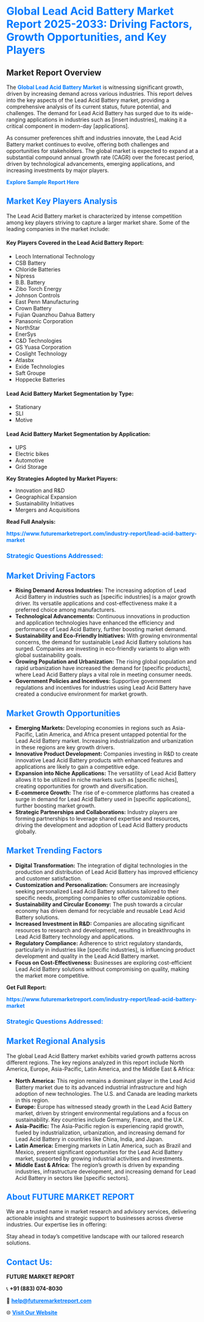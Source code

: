 <h1 style="color: #007BFF;">Global Lead Acid Battery Market Report 2025-2033: Driving Factors, Growth Opportunities, and Key Players</h1>

<section id="overview">
<h2>Market Report Overview</h2>
<p>The <a href="https://www.futuremarketreport.com/industry-report/lead-acid-battery-market" style="color: #007BFF; text-decoration: none;"><strong>Global Lead Acid Battery Market</strong></a> is witnessing significant growth, driven by increasing demand across various industries. This report delves into the key aspects of the Lead Acid Battery market, providing a comprehensive analysis of its current status, future potential, and challenges. The demand for Lead Acid Battery has surged due to its wide-ranging applications in industries such as [insert industries], making it a critical component in modern-day [applications].</p>
<p>As consumer preferences shift and industries innovate, the Lead Acid Battery market continues to evolve, offering both challenges and opportunities for stakeholders. The global market is expected to expand at a substantial compound annual growth rate (CAGR) over the forecast period, driven by technological advancements, emerging applications, and increasing investments by major players.</p>
</section>

<section id="overview">
<p><a href="https://www.futuremarketreport.com/request-sample/reportId=63545" style="color: #007BFF; text-decoration: none;"><strong>Explore Sample Report Here</strong></a></p>
</section>

<section id="key-players">
<h2 style="color: #007BFF;">Market Key Players Analysis</h2>
<p>The Lead Acid Battery market is characterized by intense competition among key players striving to capture a larger market share. Some of the leading companies in the market include:</p>
<h4>Key Players Covered in the Lead Acid Battery Report:</h4>
<ul><li>Leoch International Technology</li><li>CSB Battery</li><li>Chloride Batteries</li><li>Nipress</li><li>B.B. Battery</li><li>Zibo Torch Energy</li><li>Johnson Controls</li><li>East Penn Manufacturing</li><li>Crown Battery</li><li>Fujian Quanzhou Dahua Battery</li><li>Panasonic Corporation</li><li>NorthStar</li><li>EnerSys</li><li>C&amp;D Technologies</li><li>GS Yuasa Corporation</li><li>Coslight Technology</li><li>Atlasbx</li><li>Exide Technologies</li><li>Saft Groupe</li><li>Hoppecke Batteries</li></ul>
<h4>Lead Acid Battery Market Segmentation by Type:</h4>
<ul><li>Stationary</li><li>SLI</li><li>Motive</li></ul>

<h4>Lead Acid Battery Market Segmentation by Application:</h4>
<ul><li>UPS</li><li>Electric bikes</li><li>Automotive</li><li>Grid Storage</li></ul>
<p><strong>Key Strategies Adopted by Market Players:</strong></p>
<ul>
<li>Innovation and R&D</li>
<li>Geographical Expansion</li>
<li>Sustainability Initiatives</li>
<li>Mergers and Acquisitions</li>
</ul>
</section>

<section>
<p><strong>Read Full Analysis: </strong></p><a href="https://www.futuremarketreport.com/industry-report/lead-acid-battery-market" style="color: #007BFF; text-decoration: none;"><strong>https://www.futuremarketreport.com/industry-report/lead-acid-battery-market</strong></a>
<h3 style="color: #007BFF;">Strategic Questions Addressed:</h3>
</section>

<section id="driving-factors">
<h2 style="color: #007BFF;">Market Driving Factors</h2>
<ul>
<li><strong>Rising Demand Across Industries:</strong> The increasing adoption of Lead Acid Battery in industries such as [specific industries] is a major growth driver. Its versatile applications and cost-effectiveness make it a preferred choice among manufacturers.</li>
<li><strong>Technological Advancements:</strong> Continuous innovations in production and application technologies have enhanced the efficiency and performance of Lead Acid Battery, further boosting market demand.</li>
<li><strong>Sustainability and Eco-Friendly Initiatives:</strong> With growing environmental concerns, the demand for sustainable Lead Acid Battery solutions has surged. Companies are investing in eco-friendly variants to align with global sustainability goals.</li>
<li><strong>Growing Population and Urbanization:</strong> The rising global population and rapid urbanization have increased the demand for [specific products], where Lead Acid Battery plays a vital role in meeting consumer needs.</li>
<li><strong>Government Policies and Incentives:</strong> Supportive government regulations and incentives for industries using Lead Acid Battery have created a conducive environment for market growth.</li>
</ul>
</section>

<section id="growth-opportunities">
<h2 style="color: #007BFF;">Market Growth Opportunities</h2>
<ul>
<li><strong>Emerging Markets:</strong> Developing economies in regions such as Asia-Pacific, Latin America, and Africa present untapped potential for the Lead Acid Battery market. Increasing industrialization and urbanization in these regions are key growth drivers.</li>
<li><strong>Innovative Product Development:</strong> Companies investing in R&D to create innovative Lead Acid Battery products with enhanced features and applications are likely to gain a competitive edge.</li>
<li><strong>Expansion into Niche Applications:</strong> The versatility of Lead Acid Battery allows it to be utilized in niche markets such as [specific niches], creating opportunities for growth and diversification.</li>
<li><strong>E-commerce Growth:</strong> The rise of e-commerce platforms has created a surge in demand for Lead Acid Battery used in [specific applications], further boosting market growth.</li>
<li><strong>Strategic Partnerships and Collaborations:</strong> Industry players are forming partnerships to leverage shared expertise and resources, driving the development and adoption of Lead Acid Battery products globally.</li>
</ul>
</section>

<section id="trending-factors">
<h2 style="color: #007BFF;">Market Trending Factors</h2>
<ul>
<li><strong>Digital Transformation:</strong> The integration of digital technologies in the production and distribution of Lead Acid Battery has improved efficiency and customer satisfaction.</li>
<li><strong>Customization and Personalization:</strong> Consumers are increasingly seeking personalized Lead Acid Battery solutions tailored to their specific needs, prompting companies to offer customizable options.</li>
<li><strong>Sustainability and Circular Economy:</strong> The push towards a circular economy has driven demand for recyclable and reusable Lead Acid Battery solutions.</li>
<li><strong>Increased Investment in R&D:</strong> Companies are allocating significant resources to research and development, resulting in breakthroughs in Lead Acid Battery technology and applications.</li>
<li><strong>Regulatory Compliance:</strong> Adherence to strict regulatory standards, particularly in industries like [specific industries], is influencing product development and quality in the Lead Acid Battery market.</li>
<li><strong>Focus on Cost-Effectiveness:</strong> Businesses are exploring cost-efficient Lead Acid Battery solutions without compromising on quality, making the market more competitive.</li>
</ul>
</section>

<section>
<p><strong>Get Full Report: </strong></p><a href="https://www.futuremarketreport.com/industry-report/lead-acid-battery-market" style="color: #007BFF; text-decoration: none;"><strong>https://www.futuremarketreport.com/industry-report/lead-acid-battery-market</strong></a>
<h3 style="color: #007BFF;">Strategic Questions Addressed:</h3>
</section>


<section id="regional-analysis">
<h2 style="color: #007BFF;">Market Regional Analysis</h2>
<p>The global Lead Acid Battery market exhibits varied growth patterns across different regions. The key regions analyzed in this report include North America, Europe, Asia-Pacific, Latin America, and the Middle East & Africa:</p>
<ul>
<li><strong>North America:</strong> This region remains a dominant player in the Lead Acid Battery market due to its advanced industrial infrastructure and high adoption of new technologies. The U.S. and Canada are leading markets in this region.</li>
<li><strong>Europe:</strong> Europe has witnessed steady growth in the Lead Acid Battery market, driven by stringent environmental regulations and a focus on sustainability. Key countries include Germany, France, and the U.K.</li>
<li><strong>Asia-Pacific:</strong> The Asia-Pacific region is experiencing rapid growth, fueled by industrialization, urbanization, and increasing demand for Lead Acid Battery in countries like China, India, and Japan.</li>
<li><strong>Latin America:</strong> Emerging markets in Latin America, such as Brazil and Mexico, present significant opportunities for the Lead Acid Battery market, supported by growing industrial activities and investments.</li>
<li><strong>Middle East & Africa:</strong> The region’s growth is driven by expanding industries, infrastructure development, and increasing demand for Lead Acid Battery in sectors like [specific sectors].</li>
</ul>
</section>

<footer>
<h2 style="color: #007BFF;">About FUTURE MARKET REPORT</h2>
<p>We are a trusted name in market research and advisory services, delivering actionable insights and strategic support to businesses across diverse industries. Our expertise lies in offering:</p>

<p>Stay ahead in today’s competitive landscape with our tailored research solutions.</p>

<h2 style="color: #007BFF;">Contact Us:</h2>
<p><strong>FUTURE MARKET REPORT</strong></p>
<p>📞 <strong>+91 (883) 074-8030</strong></p>
<p>📧 <strong><a href="mailto:help@futuremarketreport.com" style="color: #007BFF;">help@futuremarketreport.com</a></strong></p>
<p>🌐 <strong><a href="https://www.futuremarketreport.com/" style="color: #007BFF;">Visit Our Website</a></strong></p>
</footer>